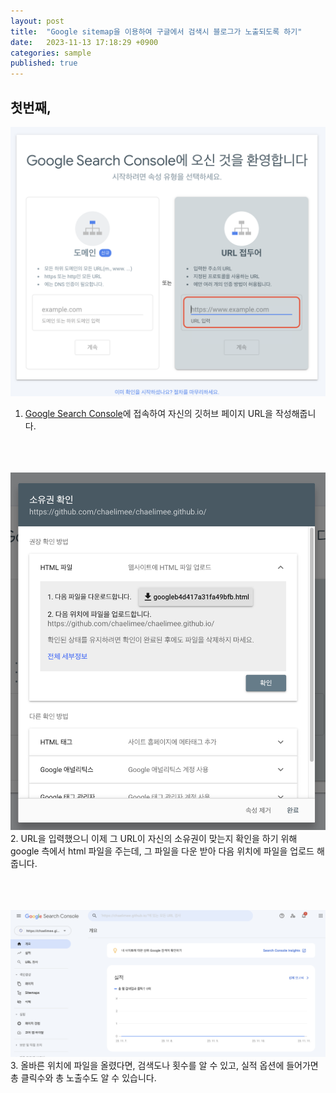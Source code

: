 ```yaml
---
layout: post
title:  "Google sitemap을 이용하여 구글에서 검색시 블로그가 노출되도록 하기"
date:   2023-11-13 17:18:29 +0900
categories: sample
published: true
---
```


## 첫번째, 



<img src="/images/gsm1.png"><br/>
1. [Google Search Console](https://search.google.com/search-console/welcome?hl=ko)에 접속하여 자신의 깃허브 페이지 URL을 작성해줍니다.
<br/><br/><br/><br/>

<img src="/images/gsm2.png"><br/>
2. URL을 입력했으니 이제 그 URL이 자신의 소유권이 맞는지 확인을 하기 위해 google 측에서 html 파일을 주는데, 그 파일을 다운 받아 다음 위치에 파일을 업로드 해줍니다.
<br/><br/><br/><br/>

<img src="/images/sitemap.png"><br/>
3. 올바른 위치에 파일을 올렸다면, 검색도나 횟수를 알 수 있고, 실적 옵션에 들어가면 총 클릭수와 총 노출수도 알 수 있습니다.
